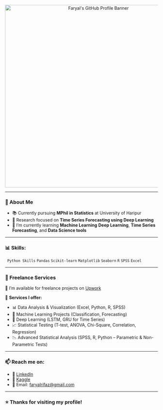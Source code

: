 
<p align="center">
  <img src="https://github.com/user-attachments/assets/48bc5b81-7c1e-4d5a-997d-bc8522c024f5" alt="Faryal's GitHub Profile Banner" width="600" />
</p>

---
### 🌱 About Me

- 📚 Currently pursuing **MPhil in Statistics** at University of Haripur  
- 🔬 Research focused on **Time Series Forecasting using Deep Learning**
- 🌱 I’m currently learning **Machine Learning** **Deep Learning**, **Time Series Forecasting**, and **Data Science tools**

---

### 📊 Skills:
` Python Skills` `Pandas` `Scikit-learn` `Matplotlib` `Seaborn`  `R` `SPSS` `Excel`

---

### 💼 Freelance Services

📌 I’m available for freelance projects on [Upwork](https://www.upwork.com/freelancers/~01d7c98961375e7879?mp_source=share)

🌟 **Services I offer:**

- 📊 Data Analysis & Visualization (Excel, Python, R, SPSS)  
- 🤖 Machine Learning Projects (Classification, Forecasting)  
- 🔁 Deep Learning (LSTM, GRU for Time Series)
- 📈 Statistical Testing (T-test, ANOVA, Chi-Square, Correlation, Regression)  
- 📉 Advanced Statistical Analysis (SPSS, R, Python – Parametric & Non-Parametric Tests)   

---

### 📫 Reach me on:
- 💼 [LinkedIn](linkedin.com/in/faryal-rifaz-b8a885304)
- 📁 [Kaggle](https://www.kaggle.com/faryalrifaz3374)
- 💌 Email: faryalrifaz@gmail.com

---
### ⭐️ Thanks for visiting my profile!

